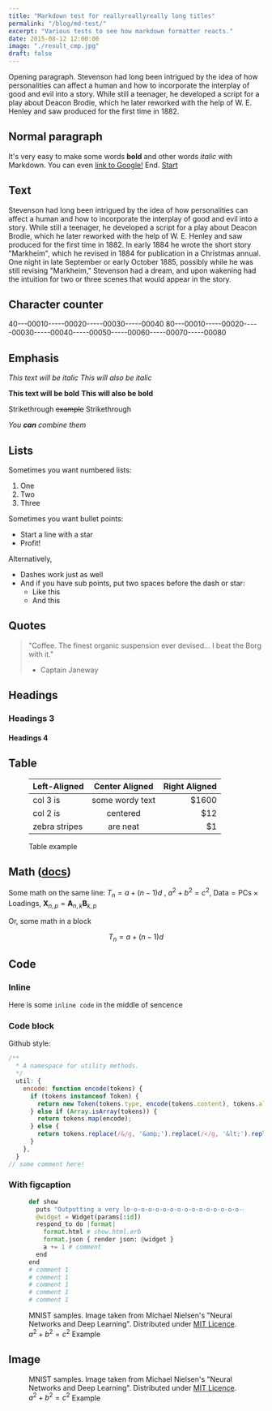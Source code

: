 ```yaml
---
title: "Markdown test for reallyreallyreally long titles"
permalink: "/blog/md-test/"
excerpt: "Various tests to see how markdown formatter reacts."
date: 2015-08-12 12:00:00
image: "./result_cmp.jpg"
draft: false
---
```



Opening paragraph. Stevenson had long been intrigued by the idea of how personalities can affect a human and how to incorporate the interplay of good and evil into a story. While still a teenager, he developed a script for a play about Deacon Brodie, which he later reworked with the help of W. E. Henley and saw produced for the first time in 1882.

## Normal paragraph

It's very easy to make some words **bold** and other words *italic* with Markdown. You can even [link to Google!](https://google.com 'Just a basic test') End.
[Start](#normal-paragraph 'Link to self')


## Text

Stevenson had long been intrigued by the idea of how personalities can affect a human and how to incorporate the interplay of good and evil into a story. While still a teenager, he developed a script for a play about Deacon Brodie, which he later reworked with the help of W. E. Henley and saw produced for the first time in 1882. In early 1884 he wrote the short story "Markheim", which he revised in 1884 for publication in a Christmas annual. One night in late September or early October 1885, possibly while he was still revising "Markheim," Stevenson had a dream, and upon wakening had the intuition for two or three scenes that would appear in the story.

## Character counter

40---00010-----00020-----00030-----00040
80---00010-----00020-----00030-----00040-----00050-----00060-----00070-----00080


## Emphasis

*This text will be italic*
_This will also be italic_

**This text will be bold**
__This will also be bold__

Strikethrough ~~example~~ Strikethrough

*You **can** combine them*


## Lists

Sometimes you want numbered lists:

1. One
2. Two
3. Three

Sometimes you want bullet points:

* Start a line with a star
* Profit!

Alternatively,

- Dashes work just as well
- And if you have sub points, put two spaces before the dash or star:
  - Like this
  - And this



## Quotes

> "Coffee. The finest organic suspension ever devised... I beat the Borg with it."
> - Captain Janeway



## Headings


### Headings 3


#### Headings 4



## Table

<Figure>

| Left-Aligned  | Center Aligned  | Right Aligned |
| :------------ |:---------------:| -----:|
| col 3 is      | some wordy text | $1600 |
| col 2 is      | centered        |   $12 |
| zebra stripes | are neat        |    $1 |

<Figcaption>
Table example
</Figcaption>
</Figure>


## Math ([docs](https://docs.mathjax.org/en/latest/ 'MathJax docs'))

Some math on the same line: $T_n = a + (n-1)d$ ,
  $a^2 + b^2 = c^2$,
  $\mathsf{Data = PCs} \times \mathsf{Loadings}$,
  $\mathbf{X}_{n,p} = \mathbf{A}_{n,k} \mathbf{B}_{k,p}$

Or, some math in a block

$$
T_n = a + (n-1)d
$$


## Code

### Inline

Here is some `inline code` in the middle of sencence


### Code block

Github style:
```javascript
/**
  * A namespace for utility methods.
  */
  util: {
    encode: function encode(tokens) {
      if (tokens instanceof Token) {
        return new Token(tokens.type, encode(tokens.content), tokens.alias);
      } else if (Array.isArray(tokens)) {
        return tokens.map(encode);
      } else {
        return tokens.replace(/&/g, '&amp;').replace(/</g, '&lt;').replace(/\u00a0/g, ' ');
      }
    },
  }
// some comment here!
```

### With figcaption

<Figure>

```python
def show
  puts "Outputting a very lo-o-o-o-o-o-o-o-o-o-o-o-o-o-o-o-ong lo-o-o-o-o-o-o-o-o-o-o-o-o-o-o-o-o-o-o-o-o-o-o-o-ong line"
  @widget = Widget(params[:id])
  respond_to do |format|
    format.html # show.html.erb
    format.json { render json: @widget }
    a += 1 # comment
  end
end
# comment 1
# comment 1
# comment 1
# comment 1
# comment 1
```

  <Figcaption>

  MNIST samples. Image taken from Michael Nielsen's "Neural Networks and Deep Learning". Distributed under [MIT Licence](https://github.com/mnielsen/neural-networks-and-deep-learning). $a^2 + b^2 = c^2$ Example

  </Figcaption>
</Figure>


## Image

<Figure>
  <BlogImage
    src="./result_cmp.jpg"
    alt="An example alt text - BlogImage"
  />
  <Figcaption>

  MNIST samples. Image taken from Michael Nielsen's "Neural Networks and Deep Learning". Distributed under [MIT Licence](https://github.com/mnielsen/neural-networks-and-deep-learning). $a^2 + b^2 = c^2$ Example

  </Figcaption>
</Figure>

